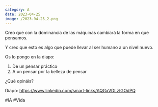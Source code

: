 ```yaml
--- 
category: A 
date: 2023-04-25 
image: /2023-04-25_2.png 
--- 
```


Creo que con la dominancia de las máquinas cambiará la forma en que pensamos. 

Y creo que esto es algo que puede llevar al ser humano a un nivel nuevo. 

Os lo pongo en la diapo:

1) De un pensar práctico
2) A un pensar por la belleza de pensar

¿Qué opináis?

Diapo: https://www.linkedin.com/smart-links/AQGxVDLzIGOdPQ

#IA #Vida